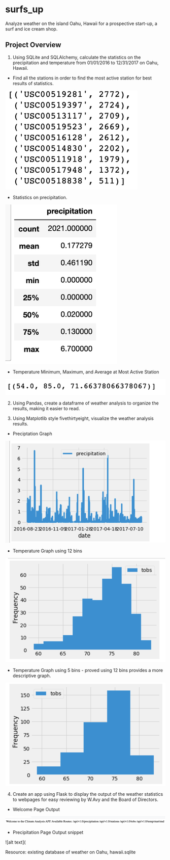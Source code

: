 # surfs_up
Analyze weather on the island Oahu, Hawaii for a prospective start-up, a surf and ice cream shop.

## Project Overview

1. Using SQLite and SQLAlchemy, calculate the statistics on the precipitation and temperature from 01/01/2016 to 12/31/2017 on Oahu, Hawaii. 

  - Find all the stations in order to find the most active station for best results of statistics.
  
![alt text](https://github.com/Al-Huneidi/surfs_up/blob/master/Screenshots/all_stations.png)


  - Statistics on precipitation.
  
![alt text](https://github.com/Al-Huneidi/surfs_up/blob/master/Screenshots/Precipitation_stats.png)


  - Temperature Minimum, Maximum, and Average at Most Active Station
 
 ![alt text](https://github.com/Al-Huneidi/surfs_up/blob/master/Screenshots/most_active_station_temp_min_max_avg.png)
 
 

2. Using Pandas, create a dataframe of weather analysis to organize the results, making it easier to read.  

3. Using Matplotlib style fivethirtyeight, visualize the weather analysis results.

  - Preciptation Graph
 
 ![alt text](https://github.com/Al-Huneidi/surfs_up/blob/master/Screenshots/Precipitation_graph.png)
 
  - Temperature Graph using 12 bins
 
 ![alt text](https://github.com/Al-Huneidi/surfs_up/blob/master/Screenshots/temp_obs_12_bins.png)
 
  - Temperature Graph using 5 bins - proved using 12 bins provides a more descriptive graph.
  
 ![alt text](https://github.com/Al-Huneidi/surfs_up/blob/master/Screenshots/temp_obs_5_bins.png)
 

4. Create an app using Flask to display the output of the weather statistics to webpages for easy reviewing by W.Avy and the Board of Directors.

  - Welcome Page Output
 
 ![alt text](https://github.com/Al-Huneidi/surfs_up/blob/master/Screenshots/Welcome.png)
 
  - Precipitation Page Output snippet
 
 ![alt text](





Resource:  existing database of weather on Oahu, hawaii.sqlite
